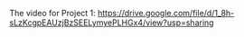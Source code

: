 The video for Project 1:
https://drive.google.com/file/d/1_8h-sLzKcgpEAUzjBzSEELymyePLHGx4/view?usp=sharing
